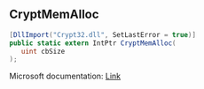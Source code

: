 ## CryptMemAlloc

```csharp
[DllImport("Crypt32.dll", SetLastError = true)]
public static extern IntPtr CryptMemAlloc(
   uint cbSize
);
```

Microsoft documentation: [Link](https://docs.microsoft.com/en-us/windows/win32/api/wincrypt/nf-wincrypt-cryptmemalloc)
